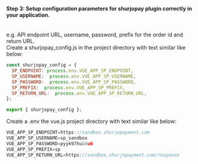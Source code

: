 #### Step 3: Setup configuration parameters for shurjopay plugin correctly in your application.

<br>
e.g. API endpoint URL, username, password, prefix for the order id and return URL.<br>
Create a shurjopay_config.js in the project directory with text similar like below:

```javaScript
const shurjopay_config = {
  SP_ENDPOINT: process.env.VUE_APP_SP_ENDPOINT,
  SP_USERNAME:  process.env.VUE_APP_SP_USERNAME,
  SP_PASSWORD:  process.env.VUE_APP_SP_PASSWORD,
  SP_PREFIX:  process.env.VUE_APP_SP_PREFIX,
  SP_RETURN_URL:  process.env.VUE_APP_SP_RETURN_URL,
};

export { shurjopay_config };
```

Create a .env the vue.js project directory with text similar like below:

```javaScript
VUE_APP_SP_ENDPOINT=https://sandbox.shurjopayment.com
VUE_APP_SP_USERNAME=sp_sandbox
VUE_APP_SP_PASSWORD=pyyk97hu&6u6
VUE_APP_SP_PREFIX=sp
VUE_APP_SP_RETURN_URL=https://sandbox.shurjopayment.com/response
```
